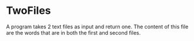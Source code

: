 # TwoFiles

A program takes 2 text files as input and return one.
The content of this file are the words that are in both the first and second files.
